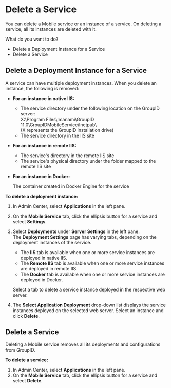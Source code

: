 # Delete a Service

You can delete a Mobile service or an instance of a service. On deleting a service, all its
instances are deleted with it.

What do you want to do?

- Delete a Deployment Instance for a Service
- Delete a Service

## Delete a Deployment Instance for a Service

A service can have multiple deployment instances. When you delete an instance, the following is
removed:

- **For an instance in native IIS:**

  - The service directory under the following location on the GroupID server:  
    X:\Program Files\Imanami\GroupID 11.0\GroupIDMobileService\Inetpub\  
    (X represents the GroupID installation drive)
  - The service directory in the IIS site

- **For an instance in remote IIS:**

  - The service's directory in the remote IIS site
  - The service's physical directory under the folder mapped to the remote IIS site

- **For an instance in Docker:**

  The container created in Docker Engine for the service

**To delete a deployment instance:**

1. In Admin Center, select **Applications** in the left pane.
2. On the **Mobile Service** tab, click the ellipsis button for a service and select **Settings**.
3. Select **Deployments** under **Server Settings** in the left pane.  
   The **Deployment Settings** page has varying tabs, depending on the deployment instances of the
   service.

   - The **IIS** tab is available when one or more service instances are deployed in native IIS.
   - The **Remote IIS** tab is available when one or more service instances are deployed in remote
     IIS.
   - The **Docker** tab is available when one or more service instances are deployed in Docker.

   Select a tab to delete a service instance deployed in the respective web server.

4. The **Select Application Deployment** drop-down list displays the service instances deployed on
   the selected web server. Select an instance and click **Delete**.

## Delete a Service

Deleting a Mobile service removes all its deployments and configurations from GroupID.

**To delete a service:**

1. In Admin Center, select **Applications** in the left pane.
2. On the **Mobile Service** tab, click the ellipsis button for a service and select **Delete**.
